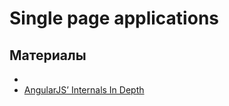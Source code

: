 Single page applications
===

Материалы
---

- 
- [AngularJS’ Internals In Depth](http://www.smashingmagazine.com/2015/01/22/angularjs-internals-in-depth/)
